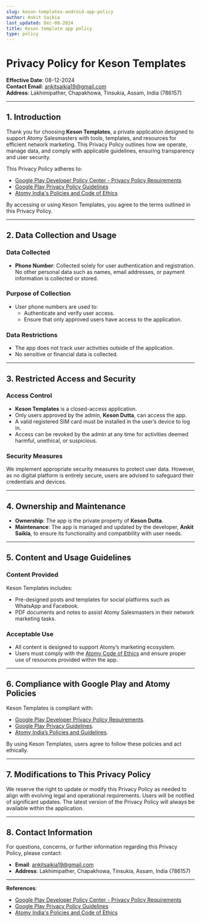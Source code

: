 ```yaml
---
slug: keson-templates-android-app-policy
author: Ankit Saikia
last_updated: Dec-08-2024
title: Keson template app policy
type: policy
---
```


# Privacy Policy for Keson Templates

**Effective Date**: 08-12-2024  
**Contact Email**: [ankitsaikia19@gmail.com](mailto:ankitsaikia19@gmail.com)  
**Address**: Lakhimipather, Chapakhowa, Tinsukia, Assam, India (786157)

---

## 1. Introduction

Thank you for choosing **Keson Templates**, a private application designed to support Atomy Salesmasters with tools, templates, and resources for efficient network marketing. This Privacy Policy outlines how we operate, manage data, and comply with applicable guidelines, ensuring transparency and user security.

This Privacy Policy adheres to:

- [Google Play Developer Policy Center - Privacy Policy Requirements](https://support.google.com/googleplay/android-developer/answer/10144311)
- [Google Play Privacy Policy Guidelines](https://support.google.com/googleplay/android-developer/answer/9859152?visit_id=638691472105515738-28414585&rd=1#privacy)
- [Atomy India's Policies and Code of Ethics](https://www.atomy.com/in)

By accessing or using Keson Templates, you agree to the terms outlined in this Privacy Policy.

---

## 2. Data Collection and Usage

### **Data Collected**

- **Phone Number**: Collected solely for user authentication and registration. No other personal data such as names, email addresses, or payment information is collected or stored.

### **Purpose of Collection**

- User phone numbers are used to:
  - Authenticate and verify user access.
  - Ensure that only approved users have access to the application.

### **Data Restrictions**

- The app does not track user activities outside of the application.
- No sensitive or financial data is collected.

---

## 3. Restricted Access and Security

### **Access Control**

- **Keson Templates** is a closed-access application.
- Only users approved by the admin, **Keson Dutta**, can access the app.
- A valid registered SIM card must be installed in the user’s device to log in.
- Access can be revoked by the admin at any time for activities deemed harmful, unethical, or suspicious.

### **Security Measures**

We implement appropriate security measures to protect user data. However, as no digital platform is entirely secure, users are advised to safeguard their credentials and devices.

---

## 4. Ownership and Maintenance

- **Ownership**: The app is the private property of **Keson Dutta**.
- **Maintenance**: The app is managed and updated by the developer, **Ankit Saikia**, to ensure its functionality and compatibility with user needs.

---

## 5. Content and Usage Guidelines

### **Content Provided**

Keson Templates includes:

- Pre-designed posts and templates for social platforms such as WhatsApp and Facebook.
- PDF documents and notes to assist Atomy Salesmasters in their network marketing tasks.

### **Acceptable Use**

- All content is designed to support Atomy’s marketing ecosystem.
- Users must comply with the [Atomy Code of Ethics](https://www.atomy.com/in) and ensure proper use of resources provided within the app.

---

## 6. Compliance with Google Play and Atomy Policies

Keson Templates is compliant with:

- [Google Play Developer Privacy Policy Requirements](https://support.google.com/googleplay/android-developer/answer/10144311).
- [Google Play Privacy Guidelines](https://support.google.com/googleplay/android-developer/answer/9859152?visit_id=638691472105515738-28414585&rd=1#privacy).
- [Atomy India’s Policies and Guidelines](https://www.atomy.com/in).

By using Keson Templates, users agree to follow these policies and act ethically.

---

## 7. Modifications to This Privacy Policy

We reserve the right to update or modify this Privacy Policy as needed to align with evolving legal and operational requirements. Users will be notified of significant updates. The latest version of the Privacy Policy will always be available within the application.

---

## 8. Contact Information

For questions, concerns, or further information regarding this Privacy Policy, please contact:

- **Email**: [ankitsaikia19@gmail.com](mailto:ankitsaikia19@gmail.com)
- **Address**: Lakhimipather, Chapakhowa, Tinsukia, Assam, India (786157)

---

**References**:

- [Google Play Developer Policy Center - Privacy Policy Requirements](https://support.google.com/googleplay/android-developer/answer/10144311)
- [Google Play Privacy Policy Guidelines](https://support.google.com/googleplay/android-developer/answer/9859152?visit_id=638691472105515738-28414585&rd=1#privacy)
- [Atomy India's Policies and Code of Ethics](https://www.atomy.com/in)
